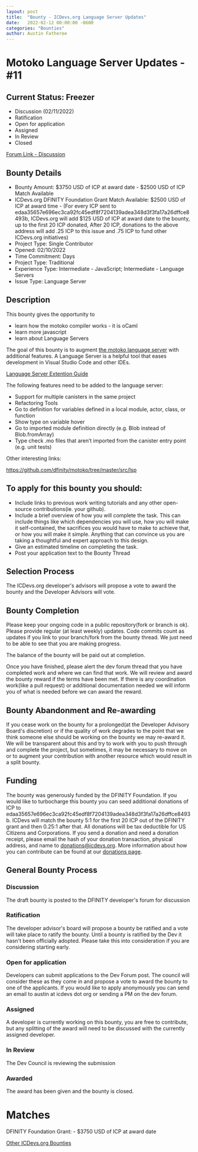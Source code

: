 ```yaml
---
layout: post
title:  "Bounty - ICDevs.org Language Server Updates"
date:   2022-02-12 00:00:00 -0600
categories: "Bounties"
author: Austin Fatheree
---
```


# Motoko Language Server Updates - #11

## Current Status: Freezer

* Discussion (02/11/2022)
* Ratification 
* Open for application
* Assigned 
* In Review 
* Closed 

[Forum Link - Discussion](https://forum.dfinity.org/t/icdevs-org-bounty-11-language-server-updates-3750/10885)

## Bounty Details

* Bounty Amount: $3750 USD of ICP at award date - $2500 USD of ICP Match Available
* ICDevs.org DFINITY Foundation Grant Match Available: $2500 USD of ICP at award time - (For every ICP sent to edaa35657e696ec3ca92fc45edf8f7204139adea348d3f3fa17a26dffce8493b, ICDevs.org will add $125 USD of ICP at award date to the bounty, up to the first 20 ICP donated, After 20 ICP, donations to the above address will add .25 ICP to this issue and .75 ICP to fund other ICDevs.org initiatives)
* Project Type: Single Contributor
* Opened: 02/10/2022
* Time Commitment: Days
* Project Type: Traditional
* Experience Type: Intermediate - JavaScript; Intermediate - Language Servers
* Issue Type: Language Server

## Description

This bounty gives the opportunity to

* learn how the motoko compiler works - it is oCaml
* learn more javascript
* learn about Language Servers

The goal of this bounty is to augment [the motoko language server](https://github.com/dfinity/motoko/tree/master/src/languageServer) with additional features.  A Language Server is a helpful tool that eases development in Visual Studio Code and other IDEs.

[Language Server Extention Guide](https://code.visualstudio.com/api/language-extensions/language-server-extension-guide)

The following features need to be added to the language server:

* Support for multiple canisters in the same project
* Refactoring Tools
* Go to definition for variables defined in a local module, actor, class, or function
* Show type on variable hover
* Go to imported module definition directly (e.g. Blob instead of Blob.fromArray)
* Type check .mo files that aren’t imported from the canister entry point (e.g. unit tests)

Other interesting links:

https://github.com/dfinity/motoko/tree/master/src/lsp

## To apply for this bounty you should:

* Include links to previous work writing tutorials and any other open-source contributions(ie. your github).
* Include a brief overview of how you will complete the task. This can include things like which dependencies you will use, how you will make it self-contained, the sacrifices you would have to make to achieve that, or how you will make it simple. Anything that can convince us you are taking a thoughtful and expert approach to this design.
* Give an estimated timeline on completing the task.
* Post your application text to the Bounty Thread

## Selection Process

The ICDevs.org developer's advisors will propose a vote to award the bounty and the Developer Advisors will vote.

## Bounty Completion

Please keep your ongoing code in a public repository(fork or branch is ok). Please provide regular (at least weekly) updates.  Code commits count as updates if you link to your branch/fork from the bounty thread.  We just need to be able to see that you are making progress.

The balance of the bounty will be paid out at completion.

Once you have finished, please alert the dev forum thread that you have completed work and where we can find that work.  We will review and award the bounty reward if the terms have been met.  If there is any coordination work(like a pull request) or additional documentation needed we will inform you of what is needed before we can award the reward.

## Bounty Abandonment and Re-awarding

If you cease work on the bounty for a prolonged(at the Developer Advisory Board's discretion) or if the quality of work degrades to the point that we think someone else should be working on the bounty we may re-award it.  We will be transparent about this and try to work with you to push through and complete the project, but sometimes, it may be necessary to move on or to augment your contribution with another resource which would result in a split bounty.

## Funding

The bounty was generously funded by the DFINITY Foundation. If you would like to turbocharge this bounty you can seed additional donations of ICP to edaa35657e696ec3ca92fc45edf8f7204139adea348d3f3fa17a26dffce8493b.  ICDevs will match the bounty 5:1 for the first 20 ICP out of the DFINITY grant and then 0.25:1 after that.  All donations will be tax deductible for US Citizens and Corporations.  If you send a donation and need a donation receipt, please email the hash of your donation transaction, physical address, and name to donations@icdevs.org.  More information about how you can contribute can be found at our [donations page](https://icdevs.org/donations.html).


## General Bounty Process

### Discussion

The draft bounty is posted to the DFINITY developer's forum for discussion

### Ratification

The developer advisor's board will propose a bounty be ratified and a vote will take place to ratify the bounty.  Until a bounty is ratified by the Dev it hasn't been officially adopted. Please take this into consideration if you are considering starting early.

### Open for application

Developers can submit applications to the Dev Forum post.  The council will consider these as they come in and propose a vote to award the bounty to one of the applicants.  If you would like to apply anonymously you can send an email to austin at icdevs dot org or sending a PM on the dev forum.

### Assigned

A developer is currently working on this bounty, you are free to contribute, but any splitting of the award will need to be discussed with the currently assigned developer.

### In Review

The Dev Council is reviewing the submission

### Awarded

The award has been given and the bounty is closed.

# Matches

DFINITY Foundation Grant: - $3750 USD of ICP at award date


[Other ICDevs.org Bounties](https://icdevs.org/bounties.html)

